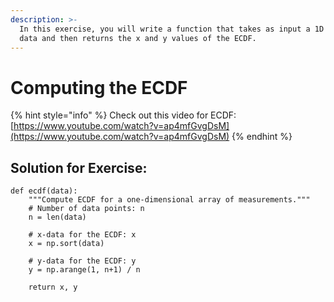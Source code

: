 ```yaml
---
description: >-
  In this exercise, you will write a function that takes as input a 1D array of
  data and then returns the x and y values of the ECDF.
---
```


# Computing the ECDF

{% hint style="info" %}
Check out this video for ECDF: [https://www.youtube.com/watch?v=ap4mfGvgDsM](https://www.youtube.com/watch?v=ap4mfGvgDsM)
{% endhint %}

## Solution for Exercise: 

```text
def ecdf(data):
    """Compute ECDF for a one-dimensional array of measurements."""
    # Number of data points: n
    n = len(data)

    # x-data for the ECDF: x
    x = np.sort(data)

    # y-data for the ECDF: y
    y = np.arange(1, n+1) / n

    return x, y

```



